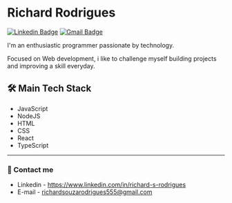 # Richard Rodrigues

[![Linkedin Badge](https://img.shields.io/badge/-Richard%20Rodrigues-0845a6?style=flat-square&logo=Linkedin&logoColor=white&link=https://www.linkedin.com/in/richard-s-rodrigues/)](https://www.linkedin.com/in/richard-s-rodrigues/) 
[![Gmail Badge](https://img.shields.io/badge/-richardsouzarodrigues555@gmail.com-0845a6?style=flat-square&logo=Gmail&logoColor=white&link=mailto:richardsouzarodrigues555@gmail.com)](mailto:richardsouzarodrigues555@gmail.com)

I'm an enthusiastic programmer passionate by technology.

Focused on Web development, i like to challenge myself building projects and improving a skill everyday.

<p align='center'>
 
  <p align='left'>
   <h2>🛠 Main Tech Stack</h2>
   <ul>
    <li>JavaScript</li>
    <li>NodeJS</li>
    <li>HTML</li>
    <li>CSS</li>
    <li>React</li>
    <li>TypeScript</li>
   </ul>
  <p>
  
</p>
<hr>

### 💬 Contact me
- Linkedin - <a href='https://www.linkedin.com/in/richard-s-rodrigues'>https://www.linkedin.com/in/richard-s-rodrigues</a>
- E-mail - richardsouzarodrigues555@gmail.com


